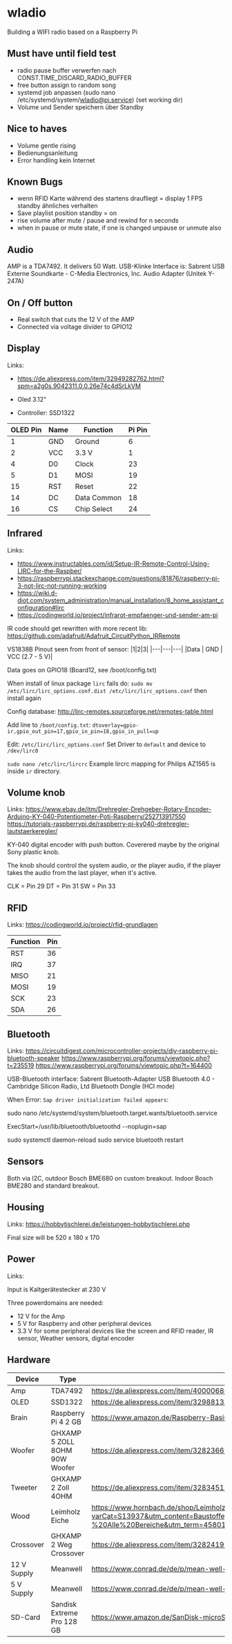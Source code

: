 # wladio
Building a WIFI radio based on a Raspberry Pi

## Must have until field test
- radio pause buffer verwerfen nach CONST.TIME_DISCARD_RADIO_BUFFER
- free button assign to random song
- systemd job anpassen (sudo nano /etc/systemd/system/wladio@pi.service) (set working dir)
- Volume und Sender speichern über Standby

## Nice to haves
- Volume gentle rising
- Bedienungsanleitung
- Error handling kein Internet

## Known Bugs
- wenn RFID Karte während des startens draufliegt = display 1 FPS standby ähnliches verhalten
- Save playlist position standby = on
- rise volume after mute / pause and rewind for n seconds
- when in pause or mute state, if one is changed unpause or unmute also



## Audio

AMP is a TDA7492. It delivers 50 Watt.
USB-Klinke Interface is: Sabrent USB Externe Soundkarte - C-Media Electronics, Inc. Audio Adapter (Unitek Y-247A)

## On / Off button

- Real switch that cuts the 12 V of the AMP
- Connected via voltage divider to GPIO12

## Display

Links:
- https://de.aliexpress.com/item/32949282762.html?spm=a2g0s.9042311.0.0.26e74c4dSrLkVM

- Oled 3.12"
- Controller: SSD1322

| OLED Pin | Name | Function    | Pi Pin |
|----------|------|-------------|--------|
| 1        | GND  | Ground      | 6      |
| 2        | VCC  | 3.3 V       | 1      |
| 4        | D0   | Clock       | 23     |
| 5        | D1   | MOSI        | 19     |
| 15       | RST  | Reset       | 22     |
| 14       | DC   | Data Common | 18     |
| 16       | CS   | Chip Select | 24     |

## Infrared

Links:
- https://www.instructables.com/id/Setup-IR-Remote-Control-Using-LIRC-for-the-Raspber/
- https://raspberrypi.stackexchange.com/questions/81876/raspberry-pi-3-not-lirc-not-running-working
- https://wiki.d-diot.com/system_administration/manual_installation/8_home_assistant_configuration#lirc
- https://codingworld.io/project/infrarot-empfaenger-und-sender-am-pi

IR code should get rewritten with more recent lib: https://github.com/adafruit/Adafruit_CircuitPython_IRRemote

VS1838B
Pinout seen from front of sensor:
|1|2|3|
|---|---|---|
|Data | GND | VCC (2.7 - 5 V)|

Data goes on GPIO18 (Board12, see /boot/config.txt)

When install of linux package `lirc` fails do: `sudo mv /etc/lirc/lirc_options.conf.dist /etc/lirc/lirc_options.conf` then install again

Config database: http://lirc-remotes.sourceforge.net/remotes-table.html

Add line to `/boot/config.txt`: `dtoverlay=gpio-ir,gpio_out_pin=17,gpio_in_pin=18,gpio_in_pull=up`

Edit: `/etc/lirc/lirc_options.conf`
Set Driver to `default` and device to `/dev/lirc0`

`sudo nano /etc/lirc/lircrc` 
Example lircrc mapping for Philips AZ1565 is inside `ir` directory.

## Volume knob

Links:
https://www.ebay.de/itm/Drehregler-Drehgeber-Rotary-Encoder-Arduino-KY-040-Potentiometer-Poti-Raspberry/252713917550
https://tutorials-raspberrypi.de/raspberry-pi-ky040-drehregler-lautstaerkeregler/

KY-040 digital encoder with push button. Coverered maybe by the original Sony plastic knob.

The knob should control the system audio, or the player audio, if the player takes the audio from the last player, when it's active.


CLK = Pin 29
DT = Pin 31
SW = Pin 33

## RFID

Links:
https://codingworld.io/project/rfid-grundlagen

|Function|Pin|
|---|---|
|RST|36|
|IRQ |37|
|MISO| 21|
|MOSI |19|
|SCK |23|
|SDA |26|

## Bluetooth

Links:
https://circuitdigest.com/microcontroller-projects/diy-raspberry-pi-bluetooth-speaker
https://www.raspberrypi.org/forums/viewtopic.php?t=235519
https://www.raspberrypi.org/forums/viewtopic.php?t=164400

USB-Bluetooth interface: Sabrent Bluetooth-Adapter USB Bluetooth 4.0 - Cambridge Silicon Radio, Ltd Bluetooth Dongle (HCI mode)

When Error: `Sap driver initialization failed appears`:

sudo nano /etc/systemd/system/bluetooth.target.wants/bluetooth.service

ExecStart=/usr/lib/bluetooth/bluetoothd --noplugin=sap

sudo systemctl daemon-reload
sudo service bluetooth restart


## Sensors

Both via I2C, outdoor Bosch BME680 on custom breakout. Indoor Bosch BME280 and standard breakout.

## Housing

Links:
https://hobbytischlerei.de/leistungen-hobbytischlerei.php

Final size will be 520 x 180 x 170

## Power

Links:


Input is Kaltgerätestecker at 230 V

Three powerdomains are needed:
- 12 V for the Amp
- 5 V for Raspberry and other peripheral devices
- 3.3 V for some peripheral devices like the screen and RFID reader, IR sensor, Weather sensors, digital encoder

## Hardware

| Device      | Type                          | Link                                                                                                                                                                                                                                                                                                                                                                                                   | Price | Ordered |
|-------------|-------------------------------|--------------------------------------------------------------------------------------------------------------------------------------------------------------------------------------------------------------------------------------------------------------------------------------------------------------------------------------------------------------------------------------------------------|-------|---|
| Amp         | TDA7492                       | https://de.aliexpress.com/item/4000068636510.html?spm=a2g0s.9042311.0.0.4de84c4dEyjkvM                                                                                                                                                                                                                                                                                                                 | 8     |X
| OLED        | SSD1322                       | https://de.aliexpress.com/item/32988134507.html?spm=a2g0s.9042311.0.0.4de84c4dEyjkvM                                                                                                                                                                                                                                                                                                                   | 17    |X
| Brain       | Raspberry Pi 4 2 GB           | https://www.amazon.de/Raspberry-Basisplatine-ARM-Cortex-A72-Bluetooth-Micro-HDMI/dp/B07TD42S27                                                                                                                                                                                                                                                                                                         | 44    |X
| Woofer      | GHXAMP 5 ZOLL 8OHM 90W Woofer | https://de.aliexpress.com/item/32823669204.html?spm=a2g0o.cart.0.0.40e73c00uK2yp6&mp=1                                                                                                                                                                                                                                                                                                                 | 46    |X
| Tweeter     | GHXAMP 2 Zoll 4OHM            | https://de.aliexpress.com/item/32834511016.html?spm=a2g0o.cart.0.0.40e73c00uK2yp6&mp=1                                                                                                                                                                                                                                                                                                                 | 16    |X
| Wood        | Leimholz Eiche                | https://www.hornbach.de/shop/Leimholzplatte-Eiche-B-C-2000x600x18-mm/8203386/artikel.html?varCat=S13937&utm_content=Baustoffe,%20Holz,%20Fenster%20&utm_medium=cpc&utm_source=bing&utm_campaign=P%20-%20Bing%20Shopping%20-%20Alle%20Bereiche&utm_term=4580153126496934&wt_mc=de.paid.sea.bing.alwayson_assortment..pla.279170410.1224855993878720.&msclkid=3f78928e590c124c863dcce135cef13a##v8203381 | 60    |
| Crossover   | GHXAMP 2 Weg Crossover        | https://de.aliexpress.com/item/32824193299.html?spm=a2g0o.cart.0.0.40e73c00uK2yp6&mp=1                                                                                                                                                                                                                                                                                                                 | 24    |X
| 12 V Supply | Meanwell                      | https://www.conrad.de/de/p/mean-well-lrs-150-12-ac-dc-netzteilbaustein-geschlossen-12-5-a-150-w-12-v-dc-1439463.html                                                                                                                                                                                                                                                                                   | 23    |
| 5 V Supply  | Meanwell                      | https://www.conrad.de/de/p/mean-well-rs-15-5-ac-dc-netzteilbaustein-geschlossen-3-a-15-w-5-v-dc-1297280.html                                                                                                                                                                                                                                                                                           | 10    |
| SD-Card     | Sandisk Extreme Pro 128 GB    | https://www.amazon.de/SanDisk-microSDXC-Speicherkarte-SD-Adapter-A2-App-Performance/dp/B07G3H5RBT                                                                                                                                                                                                                                                                                                      | 35    |

